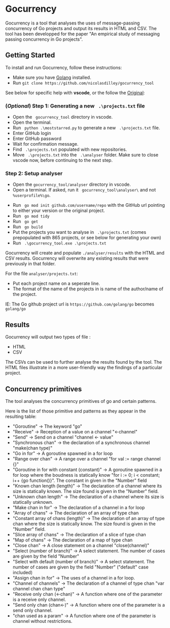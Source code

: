 # Gocurrency

Gocurrency is a tool that analyses the uses of message-passing concurrency of Go projects and output its results in HTML and CSV. 
The tool has been developped for the paper "An empirical study of messaging passing concurrency in Go projects".

## Getting Started

To install and run Gocurrency, follow these instructions:

* Make sure you have [Golang](https://golang.org/doc/install) installed.
* Run ``` git clone https://github.com/nicolasdilley/gocurrency_tool ```


See below for specific help with **vscode**, or the follow the [Original](https://github.com/nicolasdilley/gocurrency_tool#readme):
### (*Optional*) Step 1: Generating a new ``` .\projects.txt``` file
* Open the ``` gocurrency_tool``` directory in vscode.
* Open the terminal.
* Run ``` python .\moststarred.py``` to generate a new ``` .\projects.txt``` file.
* Enter GitHub login
* Enter GitHub password
* Wait for confirmation message.
* Find ``` .\projects.txt``` populated with new repositories.
* Move ``` .\projects.txt``` into the ``` .\analyser``` folder.
Make sure to close vscode now, before continuing to the next step.

<!-- ### Step 2: Create VSCode workspace
* Navigate to the ``` $GOPATH ``` folder on your system, on windows it is likely: ``` %userprofile%\go```
* Open this in vscode.
* ``` File -> Save Workspace As... ``` This as a new workspace, store that file somewhere unrelated to this.
* ``` File -> Add Folder to Workspace... ``` Add the ``` gocurrency_tool\analyser\``` folder. -->

### Step 2: Setup analyser
* Open the ``` gocurrency_tool/analyser ``` directory in vscode.
* Open a terminal. If asked, run it ``` gocurrency_tool\analyser\``` and not ``` %userprofile%\go```.
<!-- * Run ``` cd ..``` -->
* Run ``` go mod init github.com/username/repo``` with the GitHub url pointing to either your version or the original project.
* Run ``` go mod tidy```
* Run ``` go get```
* Run ``` go build```
* Put the projects you want to analyse in ``` .\projects.txt``` (comes prepopulated with 865 projects, or see below for generating your own)
* Run ``` .\gocurrency_tool.exe .\projects.txt``` 

Gocurrency will create and populate ``` ./analyser/results ``` with the HTML and CSV results.
Gocurrency will overwrite any existing results that were previously in that folder.

For the file ```analyser/projects.txt```: 

* Put each project name on a seperate line.
* The format of the name of the projects in  is name of the author/name of the project.

IE: The Go github project url is ```https://github.com/golang/go``` becomes ``` golang/go ```

## Results

Gocurrency will output two types of file : 

* HTML
* CSV 

The CSVs can be used to further analyse the results found by the tool. 
The HTML files illustrate in a more user-friendly way the findings of a particular project.

## Concurrency primitives

The tool analyses the concurrency primitives of go and certain patterns. 

Here is the list of those primitive and patterns as they appear in the resulting table: 

  * "Goroutine" -> The keyword "go" 
  * "Receive" -> Reception of a value on a channel "<-channel"
  * "Send" -> Send  on a channel "channel <- value"
  * "Synchronous chan" -> the declaration of a synchronous channel "make(chan type)"
  * "Go in for" -> A goroutine spawned in a for loop
  * "Range over chan" -> A range over a channel "for val := range channel {}"
  * "Goroutine in for with constant (constant)" -> A goroutine spawned in a for loop where the boudness is statically know "for i := 0; i < constant; i++ {go function()}". The constant in given in the "Number" field
  * "Known chan length (length)" -> The declaration of a channel where its size is statically known. The size found is given in the "Number" field.
  * "Unknown chan length" -> The declaration of a channel where its size is statically unknown. 
  * "Make chan in for" -> The declaration of a channel in a for loop
  * "Array of chans" -> The declaration of an array of type chan
  * "Constant array of chans (length)" -> The declaration of an array of type chan where the size is statically know. The size found is given in the "Number" field.
  * "Slice array of chans" -> The declaration of a slice of type chan
  * "Map of chans" -> The declaration of a map of type chan
  * "Close chan" -> A close statement on a channel "close(channel)"
  * "Select (number of branch)" -> A select statement. The number of cases are given by the field "Number"
  * "Select with default (number of branch)" -> A select statement. The number of cases are given by the field "Number" ("default" case included)
  * "Assign chan in for" -> The uses of a channel in a for loop. 
  * "Channel of channels" -> The declaration of a channel of type chan "var channel chan chan type"
  * "Receive only chan (<-chan)" -> A function where one of the parameter is a receive only channel.
  * "Send only chan (chan<-)" ->  A function where one of the parameter is a send only channel.
  * "chan used as a param" ->  A function where one of the parameter is channel without restrictions.
